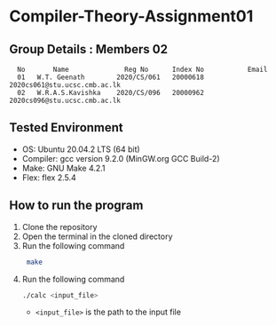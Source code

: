 # Compiler-Theory-Assignment01

## Group Details : Members 02

      No       Name              Reg No      Index No           Email
      01   W.T. Geenath        2020/CS/061   20000618   2020cs061@stu.ucsc.cmb.ac.lk
      02   W.R.A.S.Kavishka    2020/CS/096   20000962   2020cs096@stu.ucsc.cmb.ac.lk

## Tested Environment

- OS: Ubuntu 20.04.2 LTS (64 bit)
- Compiler: gcc version 9.2.0 (MinGW.org GCC Build-2)
- Make: GNU Make 4.2.1
- Flex: flex 2.5.4

## How to run the program

1. Clone the repository
2. Open the terminal in the cloned directory
3. Run the following command
   ```bash
    make
   ```
4. Run the following command
   ```bash
   ./calc <input_file>
   ```
   - `<input_file>` is the path to the input file
